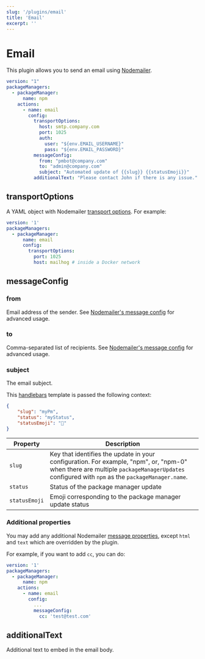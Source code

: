 ```yaml
---
slug: '/plugins/email'
title: 'Email'
excerpt: ''
---
```


# Email

This plugin allows you to send an email using [Nodemailer](https://nodemailer.com/message/).

<div class="code-group" data-props='{ "lineNumbers": ["true"] }'>

````yaml
version: "1"
packageManagers:
  - packageManager:
      name: npm
    actions:
      - name: email
        config:
          transportOptions:
            host: smtp.company.com
            port: 1025
            auth:
              user: "${env.EMAIL_USERNAME}"
              pass: "${env.EMAIL_PASSWORD}"
          messageConfig:
            from: "pmbot@company.com"
            to: "admin@company.com"
            subject: "Automated update of {{slug}} {{statusEmoji}}"
          additionalText: "Please contact John if there is any issue."
````

</div>

## transportOptions

A YAML object with Nodemailer [transport options](https://nodemailer.com/smtp/#general-options). For example:

<div class="code-group" data-props='{ "lineNumbers": ["true"] }'>

````yaml
version: '1'
packageManagers:
  - packageManager:
      name: email
      config:
        transportOptions:
          port: 1025
          host: mailhog # inside a Docker network
````

</div>

## messageConfig

### from

Email address of the sender. See [Nodemailer's message config](https://nodemailer.com/message/) for advanced usage.

### to

Comma-separated list of recipients. See [Nodemailer's message config](https://nodemailer.com/message/) for advanced usage.

### subject

The email subject.

This [handlebars](https://handlebarsjs.com/guide/#what-is-handlebars) template is passed the following context:

<div class="code-group" data-props='{ "lineNumbers": ["true"] }'>

```json
{
    "slug": "myPm",
    "status": "myStatus",
    "statusEmoji": "🚀"
}
```

</div>

| Property | Description |
| --- | --- |
| `slug` | Key that identifies the update in your configuration. For example, "npm", or, "npm-0" when there are multiple `packageManagerUpdates` configured with `npm` as the `packageManager.name`. |
| `status` | Status of the package manager update |
| `statusEmoji` |  Emoji corresponding to the package manager update status |

### Additional properties

You may add any additional Nodemailer [message properties](https://nodemailer.com/message/), except `html` and `text` which are overridden by the plugin.

For example, if you want to add `cc`, you can do:

<div class="code-group" data-props='{ "lineNumbers": ["true"] }'>

````yaml
version: '1'
packageManagers:
  - packageManager:
      name: npm
    actions:
      - name: email
        config:
          ...
          messageConfig:
            cc: 'test@test.com'

````

</div> 

## additionalText

Additional text to embed in the email body.
